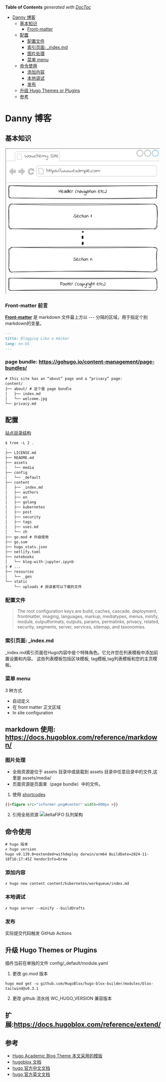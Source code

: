 <!-- START doctoc generated TOC please keep comment here to allow auto update -->
<!-- DON'T EDIT THIS SECTION, INSTEAD RE-RUN doctoc TO UPDATE -->
**Table of Contents**  *generated with [DocToc](https://github.com/thlorenz/doctoc)*

- [Danny 博客](#danny-%E5%8D%9A%E5%AE%A2)
  - [基本知识](#%E5%9F%BA%E6%9C%AC%E7%9F%A5%E8%AF%86)
    - [Front-matter](#front-matter)
  - [配置](#%E9%85%8D%E7%BD%AE)
    - [配置文件](#%E9%85%8D%E7%BD%AE%E6%96%87%E4%BB%B6)
    - [索引页面: _index.md](#%E7%B4%A2%E5%BC%95%E9%A1%B5%E9%9D%A2-_indexmd)
    - [图片处理](#%E5%9B%BE%E7%89%87%E5%A4%84%E7%90%86)
    - [菜单 menu](#%E8%8F%9C%E5%8D%95-menu)
  - [命令使用](#%E5%91%BD%E4%BB%A4%E4%BD%BF%E7%94%A8)
    - [添加内容](#%E6%B7%BB%E5%8A%A0%E5%86%85%E5%AE%B9)
    - [本地调试](#%E6%9C%AC%E5%9C%B0%E8%B0%83%E8%AF%95)
    - [发布](#%E5%8F%91%E5%B8%83)
  - [升级 Hugo Themes or Plugins](#%E5%8D%87%E7%BA%A7-hugo-themes-or-plugins)
  - [参考](#%E5%8F%82%E8%80%83)

<!-- END doctoc generated TOC please keep comment here to allow auto update -->

# Danny 博客

## 基本知识
![](.README_images/blog_section.png)
### Front-matter 前言

[**Front-matter**](https://docs.hugoblox.com/reference/front-matter/) 是 markdown 文件最上方以 --- 分隔的区域，用于指定个别markdown的变量。

```markdown
---
title: Blogging Like a Hacker
lang: en-US
---
```

### page bundle: https://gohugo.io/content-management/page-bundles/

```shell
# this site has an “about” page and a “privacy” page:
content/
├── about/ # 这个是 page bundle 
│   ├── index.md
│   └── welcome.jpg
└── privacy.md
```


## 配置

[站点目录结构](https://docs.hugoblox.com/reference/site-structure/)

```shell
$ tree -L 2 .
.
├── LICENSE.md
├── README.md
├── assets
│   └── media
├── config
│   └── _default
├── content
│   ├── _index.md
│   ├── authors
│   ├── en
│   ├── golang
│   ├── kubernetes
│   ├── post
│   ├── security
│   ├── tags
│   ├── uses.md
│   └── zh
├── go.mod # 升级使用
├── go.sum
├── hugo_stats.json
├── netlify.toml
├── notebooks
│   └── blog-with-jupyter.ipynb
├ # ...
├── resources
│   └── _gen
└── static
    └── uploads # 阅读者可以下载的文件

```



### 配置文件

> The root configuration keys are build, caches, cascade, deployment, frontmatter, imaging, languages, markup, mediatypes,
menus, minify, module, outputformats, outputs, params, permalinks, privacy, related, security, segments, server, services, sitemap, and taxonomies.



### 索引页面: _index.md

_index.md索引页面在Hugo内容中是个特殊角色。它允许您在列表模板中添加前置设置和内容。
这些列表模板包括区块模板, tag模板,tag列表模板和您的主页模板。


### 菜单 menu

3 种方式

- 自动定义
- 在 front matter 正文区域
- In site configuration



## markdown 使用: https://docs.hugoblox.com/reference/markdown/




### 图片处理

- 全局资源是位于 assets 目录中或装载到 assets 目录中任意目录中的文件,这里是 assets/media/
- 页面资源是页面束（page bundle）中的文件。




1. 使用 [shortcodes](https://gohugo.io/content-management/shortcodes/#figure)
```markdown
{{<figure src="informer.png#center" width=800px >}}
```

2. 引用全局资源
![deltaFIFO 队列架构](deltafifo.png "deltaFIFO 队列")


## 命令使用


```shell
# hugo 版本
✗ hugo version
hugo v0.139.0+extended+withdeploy darwin/arm64 BuildDate=2024-11-18T16:17:45Z VendorInfo=brew
```

### 添加内容
```shell
✗ hugo new content content/kubernetes/workqueue/index.md
```


### 本地调试

```shell
✗ hugo server --minify --buildDrafts
```


### 发布

实际提交代码触发 GitHub Actions



## 升级 Hugo Themes or Plugins

插件当前在单独的文件 config/_default/module.yaml 

1. 更改 go.mod 版本
```shell
hugo mod get -u github.com/HugoBlox/hugo-blox-builder/modules/blox-tailwind@v0.3.1
```
2. 更改 github 流水线 WC_HUGO_VERSION 兼容版本


## 扩展:https://docs.hugoblox.com/reference/extend/


## 参考
- [Hugo Academic Blog Theme 本文采用的模版](https://github.com/HugoBlox/theme-blog)
- [hugoblox 文档](https://docs.hugoblox.com/)
- [hugo 官方中文文档](https://hugo.opendocs.io/content-management/)
- [hugo 官方英文文档](https://gohugo.io/documentation/)



